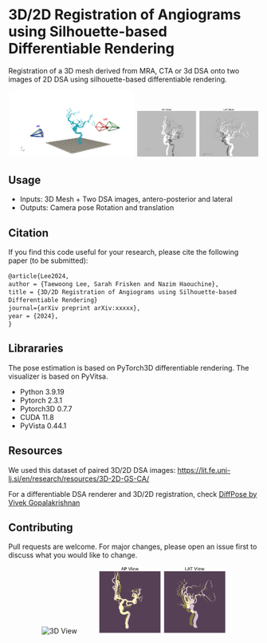 # 3D/2D Registration of Angiograms using Silhouette-based Differentiable Rendering
Registration of a 3D mesh derived from MRA, CTA or 3d DSA onto two images of 2D DSA using silhouette-based differentiable rendering.

<p align="center">
  <img src="figs/3D_Demo_DSA_Registration_Real_DSA.gif" alt="3D View" width="50%" />
  <img src="figs/registration_dsa_AP.gif" alt="AP" width="24%" />
  <img src="figs/registration_dsa_LAT.gif" alt="LAT" width="24%" />
</p>

## Usage
- Inputs: 3D Mesh + Two DSA images, antero-posterior and lateral
- Outputs: Camera pose Rotation and translation

## Citation
If you find this code useful for your research, please cite the following paper (to be submitted):
```
@article{Lee2024,
author = {Taewoong Lee, Sarah Frisken and Nazim Haouchine},
title = {3D/2D Registration of Angiograms using Silhouette-based Differentiable Rendering}
journal={arXiv preprint arXiv:xxxxx},
year = {2024},
}
```

## Librararies
The pose estimation is based on PyTorch3D differentiable rendering. The visualizer is based on PyVitsa.
- Python 3.9.19
- Pytorch 2.3.1
- Pytorch3D 0.7.7
- CUDA 11.8
- PyVista 0.44.1

## Resources
We used this dataset of paired 3D/2D DSA images: https://lit.fe.uni-lj.si/en/research/resources/3D-2D-GS-CA/

For a differentiable DSA renderer and 3D/2D registration, check [DiffPose by Vivek Gopalakrishnan](https://github.com/eigenvivek/DiffPose)

## Contributing
Pull requests are welcome. For major changes, please open an issue first to discuss what you would like to change.

<p align="center">
  <img src="figs/3D_Demo_DSA_Registration_synthetic.gif" alt="3D View" width="32%"/>
  &nbsp;&nbsp;&nbsp;&nbsp;&nbsp;&nbsp;&nbsp;&nbsp;&nbsp;
  <img src="figs/registration_synthetic_AP.gif" alt="AP" width="25%" />
  <img src="figs/registration_synthetic_LAT.gif" alt="LAT" width="25%" />
</p>

